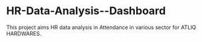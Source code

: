 # HR-Data-Analysis--Dashboard
This project aims HR data analysis in Attendance in various sector for ATLIQ HARDWARES.
